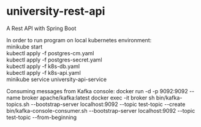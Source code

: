 # university-rest-api
A Rest API with Spring Boot


In order to run program on local kubernetes environment:  
    minikube start  
    kubectl apply -f postgres-cm.yaml  
    kubectl apply -f postgres-secret.yaml  
    kubectl apply -f k8s-db.yaml  
    kubectl apply -f k8s-api.yaml  
    minikube service university-api-service  

Consuming messages from Kafka console:
    docker run -d -p 9092:9092 --name broker apache/kafka:latest
    docker exec -it broker sh
    bin/kafka-topics.sh --bootstrap-server localhost:9092 --topic test-topic --create
    bin/kafka-console-consumer.sh --bootstrap-server localhost:9092 --topic test-topic --from-beginning
